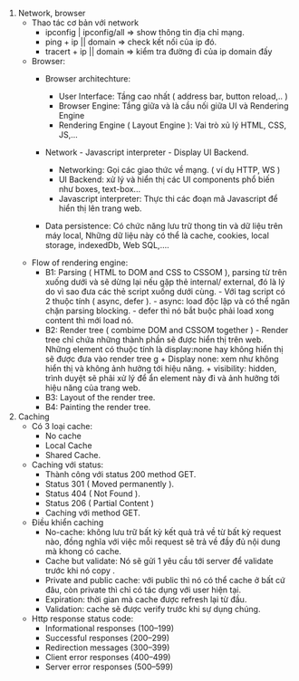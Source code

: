 1. Network, browser
	- Thao tác cơ bản với network
		+ ipconfig | ipconfig/all => show thông tin địa chỉ mạng.
		+ ping + ip  || domain  => check kết nối của ip đó.
		+ tracert + ip || domain => kiểm tra đường đi của ip domain đấy
	- Browser: 
		+  Browser architechture: 
			+ User Interface: Tầng cao nhất ( address bar, button reload,.. )
			+ Browser Engine: Tầng giữa và là cầu nối giữa UI và Rendering Engine
			+ Rendering Engine ( Layout Engine ): Vai trò xủ lý HTML, CSS, JS,...
			
		+ Network - Javascript interpreter - Display UI Backend.
			+ Networking: Gọi các giao thức về mạng. ( ví dụ HTTP, WS )
			+ UI Backend: xử lý và hiển thị các UI components phổ biến như boxes, text-box...
			+ Javascript interpreter: Thực thi các đoạn mã Javascript để hiển thị lên trang web.
		+ Data persistence: Có chức năng lưu trữ thong tin và dữ liệu trên máy local, Những dữ liệu này có thể là cache, cookies, local storage, indexedDb, Web SQL,....
	- Flow of rendering engine:
		- B1: Parsing ( HTML to DOM and CSS to CSSOM ), parsing từ trên xuống dưới và sẽ dừng lại nếu gặp thẻ internal/ external, đó là lý do vì sao đưa các thẻ script xuống dưới cùng.
				- Với tag script có 2 thuộc tính ( async, defer ).
					- async: load độc lập và có thể ngăn chặn  parsing blocking.
					- defer thì nó bắt buộc phải load xong content thì mới load nó.
		- B2: Render tree ( combime DOM and CSSOM together )
				- Render tree chỉ chứa những thành phần sẽ được hiển thị trên web. Những element có thuộc tính là display:none hay không hiển thị sẽ được đưa vào render tree
				g		 + Display none: xem như không hiển thị và không ảnh hưởng tới hiệu năng.
						 + visibility: hidden, trình duyệt sẽ phải xử lý để ẩn element này đi và ảnh hưởng tới hiệu năng của trang web.
		- B3: Layout of the render tree.
		- B4: Painting the render tree. 
2. Caching
	- Có 3 loại cache:
		+ No cache
		+ Local Cache
		+ Shared Cache.
	- Caching với status:
		+ Thành công với status 200 method GET.
		+ Status 301 ( Moved permanently ).
		+ Status 404 ( Not Found ).
		+ Status 206 ( Partial Content )
		+ Caching với method GET.
	- Điều khiển caching 
		+ No-cache: không lưu trữ bất kỳ kết quả trả về từ bất kỳ request nào, đồng nghĩa với việc mỗi request sẽ trả về đầy đủ nội dung mà khong có cache.
		+ Cache but validate: Nó sẽ gửi 1 yêu cầu tới server để validate trước khi nó copy .
		+ Private and public cache: với public thì nó có thể cache ở bất cứ đâu, còn private thì chỉ có tác dụng với user hiện tại.
		+ Expiration: thời gian mà cache được refresh lại từ đầu.
		+ Validation: cache sẽ được verify trước khi sự dụng chúng.
	- Http response status code:
		+ Informational responses (100–199)
		+ Successful responses (200–299)
		+ Redirection messages (300–399)
		+ Client error responses (400–499)
		+ Server error responses (500–599)
